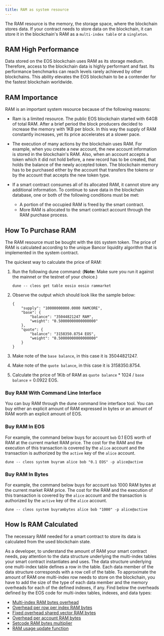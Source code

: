 ```yaml
---
title: RAM as system resource
---
```


The RAM resource is the memory, the storage space, where the blockchain stores data. If your contract needs to store data on the blockchain, it can store it in the blockchain's RAM as a `multi-index table` or a `singleton`.

## RAM High Performance

Data stored on the EOS blockchain uses RAM as its storage medium. Therefore, access to the blockchain data is highly performant and fast. Its performance benchmarks can reach levels rarely achieved by other blockchains. This ability elevates the EOS blockchain to be a contender for the fastest blockchain worldwide.

## RAM Importance

RAM is an important system resource because of the following reasons:

* Ram is a limited resource. The public EOS blockchain started with 64GB of total RAM. After a brief period the block producers decided to increase the memory with 1KB per block. In this way the supply of RAM constantly increases, yet its price accelerates at a slower pace.

* The execution of many actions by the blockchain uses RAM. For example, when you create a new account, the new account information is stored in the blockchain's RAM. Also, when an account accepts a token which it did not hold before, a new record has to be created, that holds the balance of the newly accepted token. The blockchain memory has to be purchased either by the account that transfers the tokens or by the account that accepts the new token type.

* If a smart contract consumes all of its allocated RAM, it cannot store any additional information. To continue to save data in the blockchain database, one or both of the following conditions must be met:

  * A portion of the occupied RAM is freed by the smart contract.
  * More RAM is allocated to the smart contract account through the RAM purchase process.

## How To Purchase RAM

The RAM resource must be bought with the `EOS` system token. The price of RAM is calculated according to the unique Bancor liquidity algorithm that is implemented in the system contract.

The quickest way to calculate the price of RAM:

1. Run the following dune command: (**Note:** Make sure you run it against the mainnet or the testnet of your choice.)

    ```shell
    dune -- cleos get table eosio eosio rammarket
    ```

2. Observe the output which should look like the sample below:  

    ```text
    {
        "supply": "10000000000.0000 RAMCORE",
        "base": {
            "balance": "35044821247 RAM",
            "weight": "0.50000000000000000"
        },
        "quote": {
            "balance": "3158350.8754 EOS",
            "weight": "0.50000000000000000"
        }
    }
    ```

3. Make note of the `base balance`, in this case it is 35044821247.
4. Make note of the `quote balance`, in this case it is 3158350.8754.
5. Calculate the price of 1Kib of RAM as `quote balance` * 1024 / `base balance` = 0.0922 EOS.

### Buy RAM With Command Line Interface

You can buy RAM through the dune command line interface tool. You can buy either an explicit amount of RAM expressed in bytes or an amount of RAM worth an explicit amount of EOS.

### Buy RAM In EOS

For example, the command below buys for account `bob` 0.1 EOS worth of RAM at the current market RAM price. The cost for the RAM and the execution of this transaction is covered by the `alice` account and the transaction is authorized by the `active` key of the `alice` account.

```shell
dune -- cleos system buyram alice bob "0.1 EOS" -p alice@active
```

### Buy RAM In Bytes

For example, the command below buys for account `bob` 1000 RAM bytes at the current market RAM price. The cost for the RAM and the execution of this transaction is covered by the `alice` account and the transaction is authorized by the `active` key of the `alice` account.

```shell
dune -- cleos system buyrambytes alice bob "1000" -p alice@active
```

## How Is RAM Calculated

The necessary RAM needed for a smart contract to store its data is calculated from the used blockchain state.

As a developer, to understand the amount of RAM your smart contract needs, pay attention to the data structure underlying the multi-index tables your smart contract instantiates and uses. The data structure underlying one multi-index table defines a row in the table. Each data member of the data structure corresponds with a row cell of the table.
To approximate the amount of RAM one multi-index row needs to store on the blockchain, you have to add the size of the type of each data member and the memory overheads for each of the defined indexes, if any. Find below the overheads defined by the EOS code for multi-index tables, indexes, and data types:

* [Multi-index RAM bytes overhead](https://github.com/AntelopeIO/spring/blob/7254bab917a17bcc0d82d23d03f4173176150239/libraries/chain/include/eosio/chain/contract_table_objects.hpp#L242-L285)
* [Overhead per row per index RAM bytes](https://github.com/AntelopeIO/spring/blob/7254bab917a17bcc0d82d23d03f4173176150239/libraries/chain/include/eosio/chain/config.hpp#L114)
* [Fixed overhead shared vector RAM bytes](https://github.com/AntelopeIO/spring/blob/7254bab917a17bcc0d82d23d03f4173176150239/libraries/chain/include/eosio/chain/config.hpp#L113)
* [Overhead per account RAM bytes](https://github.com/AntelopeIO/spring/blob/7254bab917a17bcc0d82d23d03f4173176150239/libraries/chain/include/eosio/chain/config.hpp#L115)
* [Setcode RAM bytes multiplier](https://github.com/AntelopeIO/spring/blob/7254bab917a17bcc0d82d23d03f4173176150239/libraries/chain/include/eosio/chain/config.hpp#L116)
* [RAM usage update function](https://github.com/AntelopeIO/spring/blob/7254bab917a17bcc0d82d23d03f4173176150239/libraries/chain/apply_context.cpp#L734)
